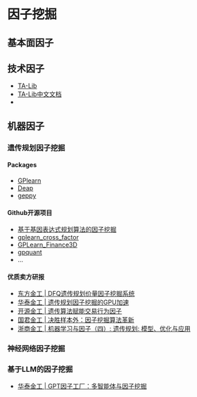 # 因子挖掘

## 基本面因子

## 技术因子
- [TA-Lib](https://ta-lib.org/)
- [TA-Lib中文文档](https://github.com/HuaRongSAO/talib-document?tab=readme-ov-file)
- 
## 机器因子

### 遗传规划因子挖掘

#### Packages
- [GPlearn](https://github.com/Barca0412/gplearn)
- [Deap]()
- [geppy](https://github.com/Barca0412/geppy)

#### Github开源项目

- [基于基因表达式规划算法的因子挖掘](https://github.com/jiangtiantu/FactorMining)
- [gplearn_cross_factor](https://github.com/Barca0412/gplearn_cross_factor)
- [GPLearn_Finance3D](https://github.com/Barca0412/GPLearnFinance3D)
- [gpquant](https://github.com/Barca0412/gpquant)
- ...


#### 优质卖方研报
- [东方金工 | DFQ遗传规划价量因子挖掘系统](https://mp.weixin.qq.com/s/2LAOxyu3krYIJeoleDolUw)
- [华泰金工 | 遗传规划因子挖掘的GPU加速](https://mp.weixin.qq.com/s/h-41K-1Uz5dI5nTZPzkurQ)
- [开源金工 | 遗传算法赋能交易行为因子](https://mp.weixin.qq.com/s/RNibl2W1CjK4tr7KlMWBbw)
- [国君金工 | 决胜样本外：因子挖掘算法革新](https://mp.weixin.qq.com/s/Z7knUG0h4N89uCJLpwnZQQ)
- [浙商金工 | 机器学习与因子（四）: 遗传规划: 模型、优化与应用](https://mp.weixin.qq.com/s/Bm6vLfVsPoGz5Ch0yC0utg)

### 神经网络因子挖掘



### 基于LLM的因子挖掘
- [华泰金工 | GPT因子工厂：多智能体与因子挖掘](https://mp.weixin.qq.com/s/GrYdMTOYuHdB5hxNkWOfng)


